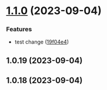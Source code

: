 

# [1.1.0](https://github.com/alex12306/coin-ui/compare/1.0.19...1.1.0) (2023-09-04)


### Features

* test change ([19f04e4](https://github.com/alex12306/coin-ui/commit/19f04e4d823604ee79550572970ed90bd90ff149))

## 1.0.19 (2023-09-04)

## 1.0.18 (2023-09-04)